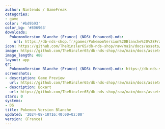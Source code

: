 ```yaml
---
author: Nintendo / GameFreak
categories:
- game
color: '#bd9b93'
color_bg: '#806963'
downloads:
  PokemonVersion Blanche (France) (NDSi Enhanced).nds:
    url: https://db-nds-shop.fr/games/PokemonVersion%20Blanche%20%28France%29%20%28NDSi%20Enhanced%29.nds
icon: https://github.com/TheRinzler65/db-nds-shop/raw/main/docs/assets/images/icons/pokemonblanc.png
image: https://github.com/TheRinzler65/db-nds-shop/raw/main/docs/assets/images/icons/pokemonblanc.png
image_length: 488
layout: app
qr:
  PokemonVersion Blanche (France) (NDSi Enhanced).nds: https://db-nds-shop.fr/assets/images/qr/pokemonversion-blanche-france-ndsi-enhanced-nds.png
screenshots:
- description: Game Preview
  url: https://github.com/TheRinzler65/db-nds-shop/raw/main/docs/assets/images/screenshots/pokemonblanc/pokemonblanc.png
- description: Boxart
  url: https://github.com/TheRinzler65/db-nds-shop/raw/main/docs/assets/images/boxart/PokemonVersion%20Blanche%20(France)%20(NDSi%20Enhanced).nds.png
stars: 0
systems:
- DS
title: Pokemon Version Blanche
updated: '2024-08-10T16:40:00+02:00'
version: (France)
---
```

